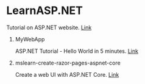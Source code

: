 # LearnASP.NET

Tutorial on ASP.NET website. [Link](https://dotnet.microsoft.com/en-us/learn/aspnet)

1. MyWebApp
   
   ASP.NET Tutorial - Hello World in 5 minutes. [Link](https://dotnet.microsoft.com/en-us/learn/aspnet/hello-world-tutorial/intro)
   
2. mslearn-create-razor-pages-aspnet-core
   
   Create a web UI with ASP.NET Core. [Link](https://learn.microsoft.com/vi-vn/training/modules/create-razor-pages-aspnet-core/?WT.mc_id=dotnet-35129-website)
   
